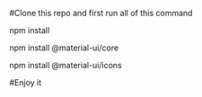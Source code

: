 #Clone this repo and first run all of this command

npm install

npm install @material-ui/core

npm install @material-ui/icons

#Enjoy it